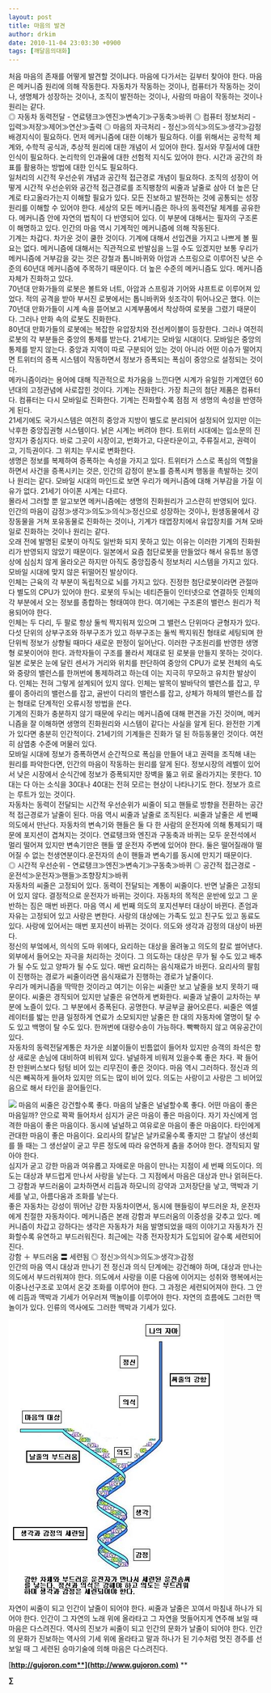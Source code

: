 ```yaml
---
layout: post
title: 마음의 발견
author: drkim
date: 2010-11-04 23:03:30 +0900
tags: [깨달음의대화]
---
```



  
 처음 마음의 존재를 어떻게 발견할 것이냐다. 마음에 다가서는 길부터 찾아야 한다. 마음은 메커니즘 원리에 의해 작동한다. 자동차가 작동하는 것이나, 컴퓨터가 작동하는 것이나, 생명체가 성장하는 것이나, 조직이 발전하는 것이나, 사람의 마음이 작동하는 것이나 원리는 같다.    
 ◎ 자동차 동력전달 - 연료탱크≫엔진≫변속기≫구동축≫바퀴 ◎ 컴퓨터 정보처리 - 입력≫저장≫제어≫연산≫출력  ◎ 마음의 자극처리 - 정신≫의식≫의도≫생각≫감정  배경지식이 필요하다. 먼저 메커니즘에 대한 이해가 필요하다. 이를 위해서는 공학적 체계와, 수학적 공식과, 추상적 원리에 대한 개념이 서 있어야 한다. 질서와 무질서에 대한 인식이 필요하다. 논리학의 인과율에 대한 선험적 지식도 있어야 한다. 시간과 공간의 좌표를 활용하는 방법에 대한 인식도 필요하다.   
 일처리의 시간적 우선순위 개념과 공간적 접근경로 개념이 필요하다. 조직의 성장이 어떻게 시간적 우선순위와 공간적 접근경로를 조직팽창의 씨줄과 날줄로 삼아 더 높은 단계로 타고올라가는지 이해할 필요가 있다. 모든 진보하고 발전하는 것에 공통되는 성장원리를 이해할 수 있어야 한다.  세상의 모든 메커니즘은 하나의 동력전달 체계를 공유한다. 메커니즘 안에 자연의 법칙이 다 반영되어 있다. 이 부분에 대해서는 필자의 구조론이 해명하고 있다. 인간의 마음 역시 기계적인 메커니즘에 의해 작동된다.    
 기계는 차갑다. 차가운 것이 쿨한 것이다. 기계에 대해서 선입견을 가지고 나쁘게 볼 필요는 없다. 메커니즘에 대해서는 직관적으로 반발심을 느낄 수도 있겠지만 보통 우리가 메커니즘에 거부감을 갖는 것은 강철과 톱니바퀴와 아암과 스프링으로 이루어진 낮은 수준의 60년대 메커니즘에 주목하기 때문이다. 더 높은 수준의 메커니즘도 있다. 메커니즘 자체가 진화하고 있다.   
 70년대 만화가들의 로봇은 볼트와 너트, 아암과 스프링과 기어와 샤프트로 이루어져 있었다. 적의 공격을 받아 부서진 로봇에서는 톱니바퀴와 쇳조각이 튀어나오곤 했다. 이는 70년대 만화가들이 시계 속을 뜯어보고 시계부품에서 착상하여 로봇을 그렸기 때문이다. 그러나 만화 속의 로봇도 진화한다.    
 80년대 만화가들의 로봇에는 복잡한 유압장치와 전선케이블이 등장한다. 그러나 여전히 로봇의 각 부분들은 중앙의 통제를 받는다. 21세기는 모바일 시대이다. 모바일은 중앙의 통제를 받지 않는다. 중앙과 지역이 따로 구분되어 있는 것이 아니라 어떤 이슈가 떨어지면 트위터의 증폭 시스템이 작동하면서 정보가 증폭되는 폭심이 중앙으로 설정되는 것이다.   
 메카니즘이라는 용어에 대해 직관적으로 차가움을 느낀다면 시계가 유일한 기계였던 60년대의 고정관념에 사로잡힌 것이다. 기계는 진화한다. 가장 최근의 첨단 제품은 컴퓨터다. 컴퓨터는 다시 모바일로 진화한다. 기계는 진화할수록 점점 저 생명의 속성을 반영하게 된다.   
 21세기에도 국가시스템은 여전히 중앙과 지방이 별도로 분리되어 설정되어 있지만 이는 낙후한 중앙집권형 시스템이다. 낡은 시계는 버려야 한다. 트위터 시대에는 입소문의 진앙지가 중심지다. 바로 그곳이 시장이고, 번화가고, 다운타운이고, 주류질서고, 권력이고, 기득권이다. 그 위치는 무시로 변화한다.   
 생명은 정보를 복제하여 증폭하는 속성을 가지고 있다. 트위터가 스스로 폭심의 역할을 하면서 사건을 증폭시키는 것은, 인간의 감정이 분노를 증폭시켜 행동을 촉발하는 것이나 원리는 같다. 모바일 시대의 마인드로 보면 우리가 메커니즘에 대해 거부감을 가질 이유가 없다. 21세기 아이폰 시계는 다르다.   
 몰라서 그러할 뿐 알고보면 메커니즘에는 생명의 진화원리가 고스란히 반영되어 있다. 인간의 마음이 감정≫생각≫의도≫의식≫정신으로 성장하는 것이나, 원생동물에서 강장동물을 거쳐 포유동물로 진화하는 것이나, 기계가 태엽장치에서 유압장치를 거쳐 모바일로 진화하는 것이나 원리는 같다.    
 오래 전에 발명된 로봇이 아직도 일반화 되지 못하고 있는 이유는 이러한 기계의 진화원리가 반영되지 않았기 때문이다. 일본에서 요즘 첨단로봇을 만들었다 해서 유튜브 동영상에 심심치 않게 올라오곤 하지만 아직도 중앙집중식 정보처리 시스템을 가지고 있다. 모바일 시대에 맞지 않은 뒤떨어진 발상이다.    
 인체는 근육의 각 부분이 독립적으로 뇌를 가지고 있다. 진정한 첨단로봇이라면 관절마다 별도의 CPU가 있어야 한다. 로봇의 두뇌는 네티즌들이 인터넷으로 연결하듯 인체의 각 부분에서 오는 정보를 종합하는 형태여야 한다. 여기에는 구조론의 밸런스 원리가 적용되어야 한다.    
 인체는 두 다리, 두 팔로 항상 둘씩 짝지워져 있으며 그 밸런스 단위마다 균형자가 있다. 다섯 단위의 상부구조와 하부구조가 있고 하부구조는 둘씩 짝지워진 형태로 세팅되며 한 단위씩 정보가 상향될 때마다 새로운 판정이 일어난다. 이러한 구조원리를 반영한 생명형 로봇이어야 한다. 과학자들이 구조를 몰라서 제대로 된 로봇을 만들지 못하는 것이다.   
 일본 로봇은 눈에 달린 센서가 거리와 위치를 판단하여 중앙의 CPU가 로봇 전체의 속도와 중량의 밸런스를 한꺼번에 통제하려고 하는데 이는 지극히 무모하고 유치한 발상이다. 인체는 전혀 그렇게 설계되어 있지 않다. 인체는 발목이 발바닥의 밸런스를 잡고, 무릎이 종아리의 밸런스를 잡고, 골반이 다리의 밸런스를 잡고, 상체가 하체의 밸런스를 잡는 형태로 단계적인 오류시정 방법을 쓴다.    
 기계의 진화가 충분하지 않기 때문에 우리는 메커니즘에 대해 편견을 가진 것이며, 메커니즘을 잘 이해하면 생명의 진화원리와 시스템이 같다는 사실을 알게 된다. 완전한 기계가 있다면 충분히 인간적이다. 21세기의 기계들은 진화가 덜 된 하등동물인 것이다. 여전히 삼엽충 수준에 머물러 있다.    
 모바일 시대에 정보가 증폭하면서 순간적으로 폭심을 만들어 내고 권력을 조직해 내는 원리를 파악한다면, 인간의 마음이 작동하는 원리를 알게 된다. 정보시장의 레벨이 있어서 낮은 시장에서 순식간에 정보가 증폭되지만 장벽을 뚫고 위로 올라가지는 못한다. 10대는 다 아는 소식을 30대나 40대는 전혀 모르는 현상이 나타나기도 한다. 정보가 흐르는 루트가 있는 것이다.    
 자동차는 동력이 전달되는 시간적 우선순위가 씨줄이 되고 핸들로 방향을 전환하는 공간적 접근경로가 날줄이 된다. 마음 역시 씨줄과 날줄로 조직된다. 씨줄과 날줄은 세 번째 의도에서 만난다. 자동차의 변속기와 핸들은 둘 다 한 사람의 운전자에 의해 통제되기 때문에 포지션이 겹쳐지는 것이다. 연료탱크와 엔진과 구동축과 바퀴는 모두 운전석에서 멀리 떨어져 있지만 변속기만은 핸들 옆 운전자 주변에 있어야 한다. 둘은 떨어질래야 떨어질 수 없는 천생연분이다.운전자의 손이 핸들과 변속기를 동시에 만지기 때문이다.    
 ◎ 시간적 우선순위 - 연료탱크≫엔진≫변속기≫구동축≫바퀴 ◎ 공간적 접근경로 - 운전석≫운전자≫핸들≫조향장치≫바퀴   
 자동차의 씨줄은 고정되어 있다. 동력이 전달되는 계통이 씨줄이다. 반면 날줄은 고정되어 있지 않다. 결정적으로 운전자가 바뀌는 것이다. 자동차의 목적은 운반에 있고 그 운반하는 짐은 매번 바뀐다. 마음 역시 세 번째 의도의 포지션부터 대상이 바뀐다. 존엄과 자유는 고정되어 있고 사랑은 변한다. 사랑의 대상에는 가족도 있고 친구도 있고 동료도 있다. 사랑에 있어서는 매번 포지션이 바뀌는 것이다. 의도와 생각과 감정의 대상이 바뀐다.    
 정신의 부엌에서, 의식의 도마 위에다, 요리하는 대상을 올려놓고 의도의 칼로 썰어낸다. 외부에서 들어오는 자극을 처리하는 것이다. 그 의도하는 대상은 무가 될 수도 있고 배추가 될 수도 있고 양파가 될 수도 있다. 매번 요리하는 음식재료가 바뀐다. 요리사의 팔힘이 진행하는 경로가 씨줄이라면 음식재료가 진행하는 경로가 날줄이다.    
 우리가 메커니즘을 딱딱한 것이라고 여기는 이유는 씨줄만 보고 날줄을 보지 못하기 때문이다. 씨줄은 경직되어 있지만 날줄은 유연하게 변화한다. 씨줄과 날줄이 교차하는 부분에 노즐이 있다. 그 부분에서 증폭된다. 공명한다. 부글부글 끓어오른다. 씨줄은 엑셀레이터를 밟는 만큼 일정하게 연료가 소모되지만 날줄은 한 대의 자동차에 열명이 탈 수도 있고 백명이 탈 수도 있다. 한꺼번에 대량수송이 가능하다. 빡빡하지 않고 여유공간이 있다.    
 자동차의 동력전달계통은 차가운 쇠붙이들이 빈틈없이 들어차 있지만 승객의 좌석은 항상 새로운 손님에 대비하여 비워져 있다. 널널하게 비워져 있을수록 좋은 차다. 꽉 들어찬 만원버스보다 텅텅 비어 있는 리무진이 좋은 것이다. 마음 역시 그러하다. 정신과 의식은 빼꼭하게 들어차 있지만 의도는 많이 비어 있다. 의도는 사랑이고 사랑은 그 비어있음으로 해서 타인을 끌어들인다.    
  
![](http://gujoron.com/xe//files/attach/images/198/676/125/19.jpg)  마음의 씨줄은 강건할수록 좋다. 마음의 날줄은 널널할수록 좋다. 어떤 마음이 좋은 마음일까? 안으로 꽉꽉 들어차서 심지가 굳은 마음이 좋은 마음이다. 자기 자신에게 엄격한 마음이 좋은 마음이다. 동시에 널널하고 여유로운 마음이 좋은 마음이다. 타인에게 관대한 마음이 좋은 마음이다. 요리사의 칼날은 날카로울수록 좋지만 그 칼날이 생선회를 뜰 때는 그 생선살이 굳고 무른 정도에 따라 유연하게 춤을 추어야 한다. 경직되지 말아야 한다.   
 심지가 굳고 강한 마음과 여유롭고 자애로운 마음이 만나는 지점이 세 번째 의도이다. 의도는 대상과 부드럽게 만나서 사랑을 낳는다. 그 지점에서 마음은 대상과 만나 얽혀든다. 그 강함과 부드러움이 교차하면서 리듬과 하모니의 강약과 고저장단을 낳고, 맥박과 기세를 낳고, 아름다움과 조화를 낳는다.    
 좋은 자동차는 강성이 뛰어난 강한 자동차이면서, 동시에 핸들링이 부드러운 차, 운전자에게 친절한 자동차이다. 메커니즘은 본래 강함과 부드러움의 이중성을 갖추고 있다. 메커니즘이 차갑고 강하다는 생각은 자동차가 처음 발명되었을 때의 이야기고 자동차가 진화할수록 유연하고 부드러워진다. 최근에는 각종 전자장치가 도입되어 갈수록 세련되어 진다.    
 강함 ＋ 부드러움 〓 세련됨 ◎ 정신≫의식≫의도≫생각≫감정   
 인간의 마음 역시 대상과 만나기 전 정신과 의식 단계에는 강건해야 하며, 대상과 만나는 의도에서 부드러워져야 한다. 의도에서 사랑을 이룬 다음에 이어지는 성취와 행복에서는 이중나선구조로 꼬여서 온갖 조화를 이루어야 한다. 그 과정은 세련되어져야 한다. 그 안에 리듬과 맥박과 기세가 어우러져 맥놀이를 이루어야 한다. 자연의 흐름에도 그러한 맥놀이가 있다. 인류의 역사에도 그러한 맥박과 기세가 있다.    
  
![](/files/attach/images/198/676/125/20.JPG)   
자연이 씨줄이 되고 인간이 날줄이 되어야 한다. 씨줄과 날줄은 꼬여서 마침내 하나가 되어야 한다. 인간이 그 자연의 노래 위에 올라타고 그 자연을 멋들어지게 연주해 보일 때 마음은 다스려진다. 역사의 진보가 씨줄이 되고 인간의 문화가 날줄이 되어야 한다. 인간의 문화가 진보하는 역사의 기세 위에 올라타고 말과 하나가 된 기수처럼 멋진 경주를 선보일 때 그 세련된 승마기술에 의해 마음은 다스려진다.  









[**http://gujoron.com**](http://www.gujoron.com)** 
**

**∑**